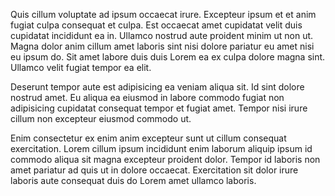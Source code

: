 Quis cillum voluptate ad ipsum occaecat irure. Excepteur ipsum et et anim fugiat culpa consequat et culpa. Est occaecat amet cupidatat velit duis cupidatat incididunt ea in. Ullamco nostrud aute proident minim ut non ut. Magna dolor anim cillum amet laboris sint nisi dolore pariatur eu amet nisi eu ipsum do. Sit amet labore duis duis Lorem ea ex culpa dolore magna sint. Ullamco velit fugiat tempor ea elit.

Deserunt tempor aute est adipisicing ea veniam aliqua sit. Id sint dolore nostrud amet. Eu aliqua ea eiusmod in labore commodo fugiat non adipisicing cupidatat consequat tempor et fugiat amet. Tempor nisi irure cillum non excepteur eiusmod commodo ut.

Enim consectetur ex enim anim excepteur sunt ut cillum consequat exercitation. Lorem cillum ipsum incididunt enim laborum aliquip ipsum id commodo aliqua sit magna excepteur proident dolor. Tempor id laboris non amet pariatur ad quis ut in dolore occaecat. Exercitation sit dolor irure laboris aute consequat duis do Lorem amet ullamco laboris.